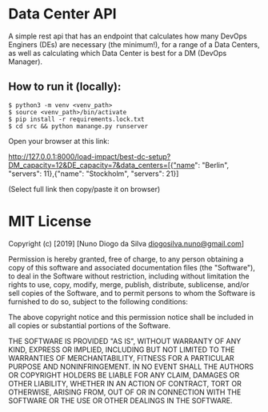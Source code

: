 # Data Center API

A simple rest api that has an endpoint that calculates how many DevOps Enginers (DEs) are necessary (the minimum!), for a range of a Data Centers, as well as calculating which Data Center is best for a DM (DevOps Manager).

## How to run it (locally):
    $ python3 -m venv <venv_path>
    $ source <venv_path>/bin/activate
    $ pip install -r requirements.lock.txt
    $ cd src && python manange.py runserver

Open your browser at this link:

http://127.0.0.1:8000/load-impact/best-dc-setup?DM_capacity=12&DE_capacity=7&data_centers=[{"name": "Berlin", "servers": 11},{"name": "Stockholm", "servers": 21}]

(Select full link then copy/paste it on browser)


# MIT License

Copyright (c) [2019] [Nuno Diogo da Silva diogosilva.nuno@gmail.com]

Permission is hereby granted, free of charge, to any person obtaining a copy
of this software and associated documentation files (the "Software"), to deal
in the Software without restriction, including without limitation the rights
to use, copy, modify, merge, publish, distribute, sublicense, and/or sell
copies of the Software, and to permit persons to whom the Software is
furnished to do so, subject to the following conditions:

The above copyright notice and this permission notice shall be included in all
copies or substantial portions of the Software.

THE SOFTWARE IS PROVIDED "AS IS", WITHOUT WARRANTY OF ANY KIND, EXPRESS OR
IMPLIED, INCLUDING BUT NOT LIMITED TO THE WARRANTIES OF MERCHANTABILITY,
FITNESS FOR A PARTICULAR PURPOSE AND NONINFRINGEMENT. IN NO EVENT SHALL THE
AUTHORS OR COPYRIGHT HOLDERS BE LIABLE FOR ANY CLAIM, DAMAGES OR OTHER
LIABILITY, WHETHER IN AN ACTION OF CONTRACT, TORT OR OTHERWISE, ARISING FROM,
OUT OF OR IN CONNECTION WITH THE SOFTWARE OR THE USE OR OTHER DEALINGS IN THE
SOFTWARE.